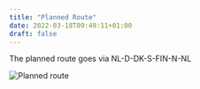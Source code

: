 ```yaml
---
title: "Planned Route"
date: 2022-03-18T09:49:11+01:00
draft: false
---
```


The planned route goes via NL-D-DK-S-FIN-N-NL

![Planned route](/images/planned-route.jpg "Planned route")
